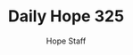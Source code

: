 ---
image: /assets/img/daily-hope-default-artwork.png
title: Daily Hope 325
number: 325
categories:
  - Daily Hope
author: Hope Staff
notes: Daily Hope 325
embed: >-
  EMBED_GOES_HERE
---